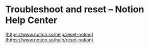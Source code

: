 # Troubleshoot and reset – Notion Help Center

[https://www.notion.so/help/reset-notion](https://www.notion.so/help/reset-notion)